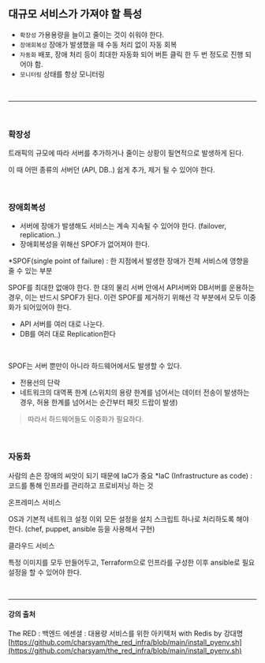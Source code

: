 ## 대규모 서비스가 가져야 할 특성

- `확장성`  가용용량을 늘이고 줄이는 것이 쉬워야 한다.
- `장애회복성`  장애가 발생했을 때 수동 처리 없이 자동 회복
- `자동화`  배포, 장애 처리 등이 최대한 자동화 되어 버튼 클릭 한 두 번 정도로 진행 되어야 함.
- `모니터링`  상태를 항상 모니터링

<br/>

---
<br/>

### 확장성

트래픽의 규모에 따라 서버를 추가하거나 줄이는 상황이 필연적으로 발생하게 된다.

이 때 어떤 종류의 서버던 (API, DB..) 쉽게 추가, 제거 될 수 있어야 한다.

<br/>

### 장애회복성

- 서버에 장애가 발생해도 서비스는 계속 지속될 수 있어야 한다. (failover, replication..)
- 장애회복성을 위해선 SPOF가 없어져야 한다.

*SPOF(single point of failure) : 한 지점에서 발생한 장애가 전체 서비스에 영향을 줄 수 있는 부분

SPOF를 최대한 없애야 한다.
한 대의 물리 서버 안에서 API서버와 DB서버를 운용하는 경우, 이는 반드시 SPOF가 된다.
이런 SPOF를 제거하기 위해선 각 부분에서 모두 이중화가 되어있어야 한다.

- API 서버를 여러 대로 나눈다.
- DB를 여러 대로 Replication한다

<br/>

SPOF는 서버 뿐만이 아니라 하드웨어에서도 발생할 수 있다.

- 전용선의 단락
- 네트워크의 대역폭 한계
(스위치의 용량 한계를 넘어서는 데이터 전송이 발생하는 경우,
 허용 한계를 넘어서는 순간부터 패킷 드랍이 발생)

> 따라서 하드웨어들도 이중화가 필요하다.

<br/>

### 자동화

사람의 손은 장애의 씨앗이 되기 때문에 IaC가 중요
*IaC (Infrastructure as code) : 코드를 통해 인프라를 관리하고 프로비저닝 하는 것

온프레미스 서비스

OS과 기본적 네트워크 설정 이외 모든 설정을 설치 스크립트 하나로 처리하도록 해야 한다. 
(chef, puppet, ansible 등을 사용해서 구현)

클라우드 서비스

특정 이미지를 모두 만들어두고, Terraform으로 인프라를 구성한 이후 ansible로 필요 설정을 할 수 있어야 한다.

<br/>

---

#### 강의 출처
The RED : 백엔드 에센셜 : 대용량 서비스를 위한 아키텍처 with Redis by 강대명
[https://github.com/charsyam/the_red_infra/blob/main/install_pyenv.sh](https://github.com/charsyam/the_red_infra/blob/main/install_pyenv.sh)
